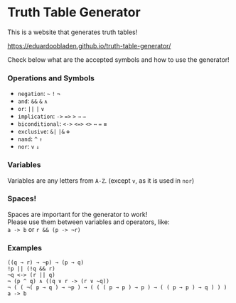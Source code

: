 # Truth Table Generator
This is a website that generates truth tables!

https://eduardoobladen.github.io/truth-table-generator/

Check below what are the accepted symbols and how to use the generator!

### Operations and Symbols
* `negation`: `~`  `!`  `¬`
* `and`: `&&`  `&`  `∧`
* `or`: `||`  `|`  `∨`
* `implication`: `->`  `=>`  `>`  `→`  `⇒`
* `biconditional`: `<->`  `<=>`  `<>`  `↔`  `=`  `≡`
* `exclusive`: `&|`  `|&`  `⊕`
* `nand`: `^`  `↑`
* `nor`: `v`  `↓`

### Variables
Variables are any letters from `A-Z`. (except `v`, as it is used in `nor`)

### Spaces!
Spaces are important for the generator to work!  
Please use them between variables and operators, like:  
`a -> b` or `r && (p -> ¬r)`

### Examples
```
((q → r) → ¬p) → (p → q)
!p || (!q && r)
¬q <-> (r || q)
¬ (p ^ q) ∧ ((q ∨ r -> (r ∨ ~q))
¬ ( ( ¬( p → q ) → ¬p ) → ( ( ( p → p ) → p ) → ( ( p → p ) → q ) ) )
a -> b
```
